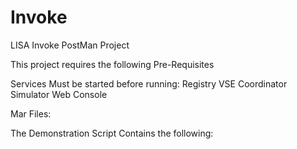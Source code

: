 Invoke
======

LISA Invoke PostMan Project

This project requires the following Pre-Requisites

Services Must be started before running:
Registry
VSE
Coordinator
Simulator
Web Console

Mar Files:



The Demonstration Script Contains the following:
